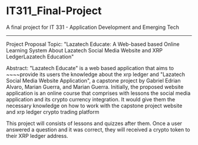 # IT311_Final-Project

A final project for IT 331 - Application Development and Emerging Tech

---

Project Proposal Topic: "Lazatech Educate: A Web-based based Online Learning System About Lazatech Social Media Website and XRP LedgerLazatech Education"

Abstract:
"Lazatech Educate" is a web based application that aims to ~~~~provide its users the knowledge about the xrp ledger and "Lazatech Social Media Website Application", a capstone project by Gabriel Edrian Alvaro, Marian Guerra, and Marian Guerra. Initially, the proposed website application is an online course that comprises with lessons the social media application and its crypto currency integration. It would give them the necessary knowledge on how to work with the capstone project website and xrp ledger crypto trading platform

This project will consists of lessons and quizzes after them. Once a user answered a question and it was correct, they will received a crypto token to their XRP ledger address.
